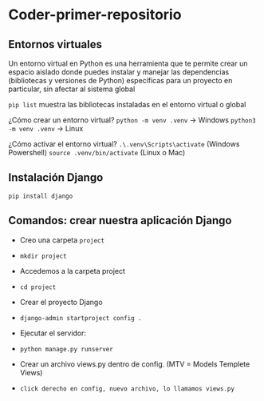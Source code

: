 # Coder-primer-repositorio

## Entornos virtuales 

Un entorno virtual en Python es una herramienta 
que te permite crear un espacio aislado donde puedes instalar 
y manejar las dependencias (bibliotecas y versiones de Python) 
específicas para un proyecto en particular, sin afectar al sistema global

`pip list` muestra las bibliotecas instaladas en el entorno virtual o global

¿Cómo crear un entorno virtual?
`python -m venv .venv`  -> Windows
`python3 -m venv .venv`  -> Linux

¿Cómo activar el entorno virtual?
`.\.venv\Scripts\activate` (Windows Powershell)
`source .venv/bin/activate` (Linux o Mac)

## Instalación Django
`pip install django`

## Comandos: crear nuestra aplicación Django
- Creo una carpeta `project`
- `mkdir project`

- Accedemos a la carpeta project
- `cd project`

- Crear el proyecto Django 
- `django-admin startproject config .`

- Ejecutar el servidor:
- `python manage.py runserver`

-  Crear un archivo views.py dentro de config. (MTV = Models Templete Views)
- `click derecho en config, nuevo archivo, lo llamamos views.py`
